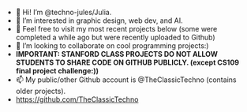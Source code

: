 - 👋 Hi! I’m @techno-jules/Julia.
- 👀 I’m interested in graphic design, web dev, and AI.
- 🌱 Feel free to visit my most recent projects below (some were completed a while ago but were recently uploaded to Github)
- 💞️ I’m looking to collaborate on cool programming projects:)
- <b>IMPORTANT: STANFORD CLASS PROJECTS DO NOT ALLOW STUDENTS TO SHARE CODE ON GITHUB PUBLICLY. (except CS109 final project challenge:))</b>
- 📫 My public/other Github account is @TheClassicTechno (contains older projects).
- https://github.com/TheClassicTechno

<!---
techno-jules/techno-jules is a ✨ special ✨ repository because its `README.md` (this file) appears on your GitHub profile.
You can click the Preview link to take a look at your changes.
--->
